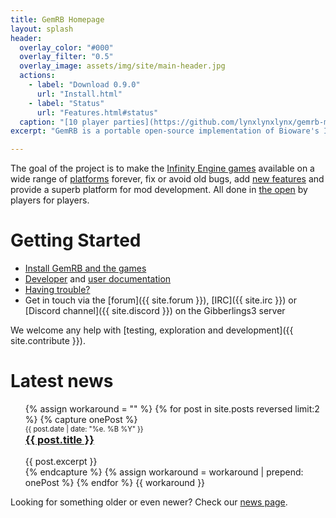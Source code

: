 ```yaml
---
title: GemRB Homepage
layout: splash
header:
  overlay_color: "#000"
  overlay_filter: "0.5"
  overlay_image: assets/img/site/main-header.jpg
  actions:
    - label: "Download 0.9.0"
      url: "Install.html"
    - label: "Status"
      url: "Features.html#status"
  caption: "[10 player parties](https://github.com/lynxlynxlynx/gemrb-mods/tree/master/10pp)"
excerpt: "GemRB is a portable open-source implementation of Bioware's Infinity Engine"

---
```


The goal of the project is to make the [Infinity Engine games](History.md)
available on a wide range of [platforms](Supported-platforms.md) forever,
fix or avoid old bugs, add [new features](Features.md) and provide a superb
platform for mod development. All done in
[the open](https://www.gnu.org/philosophy/floss-and-foss.en.html) by
players for players.

# Getting Started

  - [Install GemRB and the games](Install.md)
  - [Developer](Dev-docs.md) and [user documentation](Documentation.md)
  - [Having trouble?](Feedback.html#help-i-have-a-problem)
  - Get in touch via the [forum]({{ site.forum }}),
  [IRC]({{ site.irc }}) or [Discord channel]({{ site.discord }}) on the
    Gibberlings3 server

We welcome any help with [testing, exploration and
development]({{ site.contribute }}).
    
# Latest news

<ul>
  {% assign workaround = "" %}
  {% for post in site.posts reversed limit:2 %}
    {% capture onePost %}
    <div style="font-size: 0.8em;">{{ post.date | date: "%e. %B %Y" }}</div>
    <h3 style="margin-top: 0"><a href="{{ post.url }}">{{ post.title }}</a></h3>
    <div>
      {{ post.excerpt }}
    </div>
    {% endcapture %}
    {% assign workaround = workaround | prepend: onePost %}
  {% endfor %}
  {{ workaround }}
</ul>

Looking for something older or even newer? Check our [news page](News.md#news-in-the-making).
